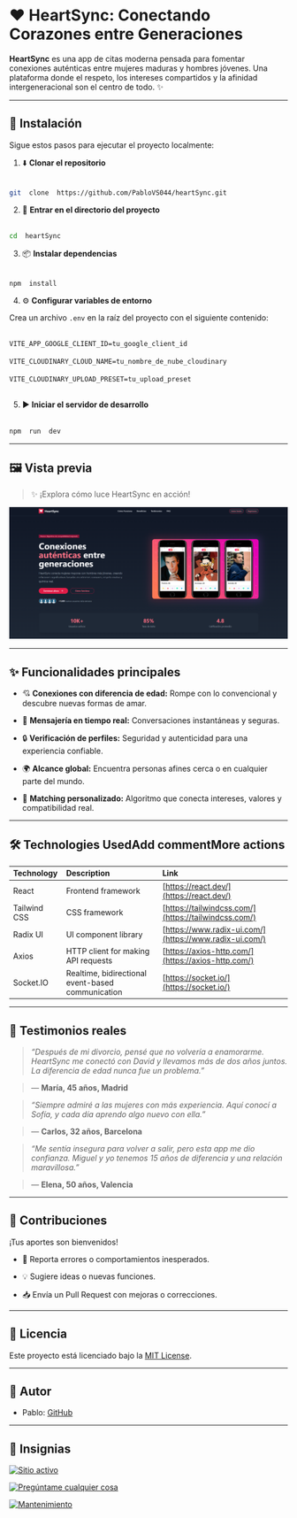 
  

# ❤️ HeartSync: Conectando Corazones entre Generaciones

  

**HeartSync** es una app de citas moderna pensada para fomentar conexiones auténticas entre mujeres maduras y hombres jóvenes. Una plataforma donde el respeto, los intereses compartidos y la afinidad intergeneracional son el centro de todo. ✨

  

---

  

## 🚀 Instalación

  

Sigue estos pasos para ejecutar el proyecto localmente:

  

1. ⬇️ **Clonar el repositorio**

  

```bash

git  clone  https://github.com/PabloVS044/heartSync.git

```

  

2. 📁 **Entrar en el directorio del proyecto**

  

```bash

cd  heartSync

```

  

3. 📦 **Instalar dependencias**

  

```bash

npm  install

```

  

4. ⚙️ **Configurar variables de entorno**

  

Crea un archivo `.env` en la raíz del proyecto con el siguiente contenido:

  

```env

VITE_APP_GOOGLE_CLIENT_ID=tu_google_client_id

VITE_CLOUDINARY_CLOUD_NAME=tu_nombre_de_nube_cloudinary

VITE_CLOUDINARY_UPLOAD_PRESET=tu_upload_preset


```

  

5. ▶️ **Iniciar el servidor de desarrollo**

  

```bash

npm  run  dev

```

  

---

  

## 🖼️ Vista previa

  

> ✨ ¡Explora cómo luce HeartSync en acción!

  

![Vista previa de HeartSync](/src/assets/landing.png)

  

---

  

## ✨ Funcionalidades principales

  

- 💘 **Conexiones con diferencia de edad:** Rompe con lo convencional y descubre nuevas formas de amar.

- 💬 **Mensajería en tiempo real:** Conversaciones instantáneas y seguras.

- 🔒 **Verificación de perfiles:** Seguridad y autenticidad para una experiencia confiable.

- 🌍 **Alcance global:** Encuentra personas afines cerca o en cualquier parte del mundo.

- 🎯 **Matching personalizado:** Algoritmo que conecta intereses, valores y compatibilidad real.

  

---

  

## 🛠️ Technologies UsedAdd commentMore actions

| Technology           | Description                               | Link                                       |
| :------------------- | :---------------------------------------- | :----------------------------------------- |
| React                | Frontend framework                        | [https://react.dev/](https://react.dev/)   |
| Tailwind CSS         | CSS framework                             | [https://tailwindcss.com/](https://tailwindcss.com/) |
| Radix UI             | UI component library                      | [https://www.radix-ui.com/](https://www.radix-ui.com/) |
| Axios                | HTTP client for making API requests     | [https://axios-http.com/](https://axios-http.com/) |
| Socket.IO            | Realtime, bidirectional event-based communication | [https://socket.io/](https://socket.io/)         |

  

---

  

## 👥 Testimonios reales

  

> _“Después de mi divorcio, pensé que no volvería a enamorarme. HeartSync me conectó con David y llevamos más de dos años juntos. La diferencia de edad nunca fue un problema.”_

> — **María, 45 años, Madrid**

  

> _“Siempre admiré a las mujeres con más experiencia. Aquí conocí a Sofía, y cada día aprendo algo nuevo con ella.”_

> — **Carlos, 32 años, Barcelona**

  

> _“Me sentía insegura para volver a salir, pero esta app me dio confianza. Miguel y yo tenemos 15 años de diferencia y una relación maravillosa.”_

> — **Elena, 50 años, Valencia**

  

---

  

## 🤝 Contribuciones

  

¡Tus aportes son bienvenidos!

  

- 🐞 Reporta errores o comportamientos inesperados.

- 💡 Sugiere ideas o nuevas funciones.

- 📥 Envía un Pull Request con mejoras o correcciones.

  

---

  

## 📜 Licencia

  

Este proyecto está licenciado bajo la [MIT License](https://opensource.org/license/mit/).

  

---

  

## 👤 Autor

  

- Pablo: [GitHub](https://github.com/PabloVS044)

  

---

  

## 🏅 Insignias

  

[![Sitio activo](https://img.shields.io/website-up-down-green-red/http/shields.io.svg)](http://shields.io/)

[![Pregúntame cualquier cosa](https://img.shields.io/badge/Ask%20me-anything-1abc9c.svg)](https://GitHub.com/Naereen/ama)

[![Mantenimiento](https://img.shields.io/badge/Maintained%3F-yes-green.svg)](https://GitHub.com/Naereen/StrapDown.js/graphs/commit-activity)

  

